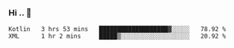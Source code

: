 ### Hi .. 👋

<!--
**Goggxi/goggxi** is a ✨ _special_ ✨ repository because its `README.md` (this file) appears on your GitHub profile.

Here are some ideas to get you started:

- 🔭 I’m currently working on ...
- 🌱 I’m currently learning ...
- 👯 I’m looking to collaborate on ...
- 🤔 I’m looking for help with ...
- 💬 Ask me about ...
- 📫 How to reach me: ...
- 😄 Pronouns: ...
- ⚡ Fun fact: ...
-->

<!--START_SECTION:waka-->
```text
Kotlin   3 hrs 53 mins   ███████████████████▓░░░░░   78.92 % 
XML      1 hr 2 mins     █████▒░░░░░░░░░░░░░░░░░░░   20.92 % 
```
<!--END_SECTION:waka-->
